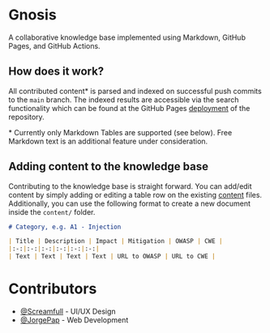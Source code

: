 # Gnosis
A collaborative knowledge base implemented using Markdown, GitHub Pages, and GitHub Actions.

## How does it work?

All contributed content\* is parsed and indexed on successful push commits to the `main` branch. The indexed results are accessible via the search functionality which can be found at the GitHub Pages [deployment](../../deployments/activity_log?environment=github-pages) of the repository.

\* Currently only Markdown Tables are supported (see below). Free Markdown text is an additional feature under consideration.

## Adding content to the knowledge base

Contributing to the knowledge base is straight forward. You can add/edit content by simply adding or editing a table row on the existing [content](./content) files. Additionally, you can use the following format to create a new document inside the `content/` folder.

```md
# Category, e.g. A1 - Injection 

| Title | Description | Impact | Mitigation | OWASP | CWE |
|:-:|:-:|:-:|:-:|:-:|:-:|
| Text | Text | Text | Text | URL to OWASP | URL to CWE |
```

# Contributors

- [@Screamfull](https://dribbble.com/Screamfull) - UI/UX Design
- [@JorgePap](https://github.com/JorgePap) - Web Development

